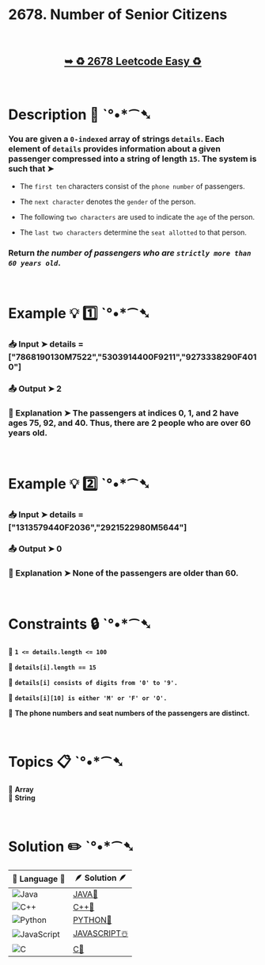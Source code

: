 # 2678. Number of Senior Citizens

</br>

<h2 align="center"> 

<a href="https://leetcode.com/problems/number-of-senior-citizens/description/?envType=daily-question&envId=2024-08-01"><strong>➥ ♻️ 2678 Leetcode Easy ♻️ </strong></a>
</h2>

</br>

# Description 📜 ˋ°•*⁀➷

### You are given a `0-indexed` array of strings `details`. Each element of `details` provides information about a given passenger compressed into a string of length `15`. The system is such that ➤

- The `first ten` characters consist of the `phone number` of passengers.

- The `next character` denotes the `gender` of the person.

- The following `two characters` are used to indicate the `age` of the person.

- The `last two characters` determine the `seat allotted` to that person.

### Return *the number of passengers who are `strictly more than 60 years old`*.

</br>

# Example 💡 1️⃣ ˋ°•*⁀➷

  ### 📥 Input  ➤ details = ["7868190130M7522","5303914400F9211","9273338290F4010"]

  ### 📤 Output  ➤ 2

  ### 🔦 Explanation  ➤  The passengers at indices 0, 1, and 2 have ages 75, 92, and 40. Thus, there are 2 people who are over 60 years old.

</br>

# Example 💡 2️⃣ ˋ°•*⁀➷

  ### 📥 Input ➤ details = ["1313579440F2036","2921522980M5644"]

  ### 📤 Output  ➤ 0

  ### 🔦 Explanation ➤  None of the passengers are older than 60.


</br>

# Constraints 🔒 ˋ°•*⁀➷

🔹 **`1 <= details.length <= 100`** </br>

🔹 **`details[i].length == 15`** </br>

🔹 **`details[i] consists of digits from '0' to '9'.`** </br>

🔹 **`details[i][10] is either 'M' or 'F' or 'O'.`** </br>

🔹 **The phone numbers and seat numbers of the passengers are distinct.** </br>

</br>

# Topics 📋 ˋ°•*⁀➷

🔸 **Array**  </br>
🔸 **String**  </br>


</br>

# Solution ✏️ ˋ°•*⁀➷

| 📒 Language 📒  | 🪶 Solution 🪶 |
| ------------- | ------------- |
|  ![Java](https://img.shields.io/badge/java-%23ED8B00.svg?style=for-the-badge&logo=openjdk&logoColor=white)  | [JAVA🍁](https://github.com/Prakhar-002/LEETCODE/blob/main/%F0%9F%93%9C%20Daily%20Challange%20%F0%9F%92%A1/08%20August%20%F0%9F%8F%B5%EF%B8%8F%202024/01%20-%2008%20-%202024%20---%202678.%20Number%20of%20Senior%20Citizens%20%E2%98%83%EF%B8%8F%20%F0%9F%8D%81%20%F0%9F%8D%B0%20%F0%9F%8E%B2%20%F0%9F%92%96/%F0%9F%8D%81JAVA-2678-NumberOfSeniorCitizens.java) |
|  ![C++](https://img.shields.io/badge/c++-%2300599C.svg?style=for-the-badge&logo=c%2B%2B&logoColor=white)  | [C++🎲](https://github.com/Prakhar-002/LEETCODE/blob/main/%F0%9F%93%9C%20Daily%20Challange%20%F0%9F%92%A1/08%20August%20%F0%9F%8F%B5%EF%B8%8F%202024/01%20-%2008%20-%202024%20---%202678.%20Number%20of%20Senior%20Citizens%20%E2%98%83%EF%B8%8F%20%F0%9F%8D%81%20%F0%9F%8D%B0%20%F0%9F%8E%B2%20%F0%9F%92%96/%F0%9F%8E%B2CPP-2678-NumberOfSeniorCitizens.cpp)  |
|  ![Python](https://img.shields.io/badge/python-3670A0?style=for-the-badge&logo=python&logoColor=ffdd54)    | [PYTHON🍰](https://github.com/Prakhar-002/LEETCODE/blob/main/%F0%9F%93%9C%20Daily%20Challange%20%F0%9F%92%A1/08%20August%20%F0%9F%8F%B5%EF%B8%8F%202024/01%20-%2008%20-%202024%20---%202678.%20Number%20of%20Senior%20Citizens%20%E2%98%83%EF%B8%8F%20%F0%9F%8D%81%20%F0%9F%8D%B0%20%F0%9F%8E%B2%20%F0%9F%92%96/%F0%9F%8D%B0PYTHON-2678-NumberOfSeniorCitizens.py) |
| ![JavaScript](https://img.shields.io/badge/javascript-%23323330.svg?style=for-the-badge&logo=javascript&logoColor=%23F7DF1E)   | [JAVASCRIPT☃️](https://github.com/Prakhar-002/LEETCODE/blob/main/%F0%9F%93%9C%20Daily%20Challange%20%F0%9F%92%A1/08%20August%20%F0%9F%8F%B5%EF%B8%8F%202024/01%20-%2008%20-%202024%20---%202678.%20Number%20of%20Senior%20Citizens%20%E2%98%83%EF%B8%8F%20%F0%9F%8D%81%20%F0%9F%8D%B0%20%F0%9F%8E%B2%20%F0%9F%92%96/%E2%98%83%EF%B8%8FJAVASCRIPT-2678-NumberOfSeniorCitizens.js) |
|   ![C](https://img.shields.io/badge/c-%2300599C.svg?style=for-the-badge&logo=c&logoColor=white)   | [C💖](https://github.com/Prakhar-002/LEETCODE/blob/main/%F0%9F%93%9C%20Daily%20Challange%20%F0%9F%92%A1/08%20August%20%F0%9F%8F%B5%EF%B8%8F%202024/01%20-%2008%20-%202024%20---%202678.%20Number%20of%20Senior%20Citizens%20%E2%98%83%EF%B8%8F%20%F0%9F%8D%81%20%F0%9F%8D%B0%20%F0%9F%8E%B2%20%F0%9F%92%96/%F0%9F%92%96C-2678-NumberOfSeniorCitizens.c)  |

